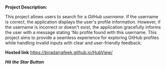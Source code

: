 **Project Description:**

This project allows users to search for a _GitHub username_. If the username is correct, the application displays the user's profile information.
However, if the username is incorrect or doesn't exist, the application gracefully informs the user with a message stating 'No profile found with this username.
This project aims to provide a seamless experience for exploring GitHub profiles while handling invalid inputs with clear and user-friendly feedback.



**Hosted link**
https://biradarrafeek.github.io/HubView/


_**Hit the Star Button**_
